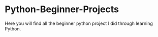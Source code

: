 # Python-Beginner-Projects
Here you will find all the beginner python project I did through learning Python. 
